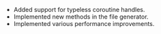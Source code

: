 - Added support for typeless coroutine handles.
- Implemented new methods in the file generator.
- Implemented various performance improvements.
